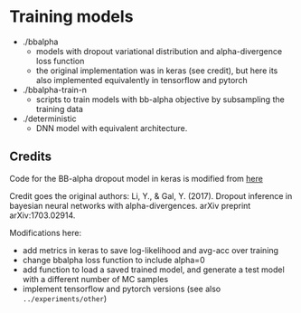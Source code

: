 # Training models

- ./bbalpha
	- models with dropout variational distribution and alpha-divergence loss function
	- the original implementation was in keras (see credit), but here its also implemented equivalently in tensorflow and pytorch
- ./bbalpha-train-n
	- scripts to train models with bb-alpha objective by subsampling the training data
- ./deterministic
	- DNN model with equivalent architecture.

## Credits 
Code for the BB-alpha dropout model in keras is modified from [here](https://github.com/YingzhenLi/Dropout_BBalpha)

Credit goes the original authors:
Li, Y., & Gal, Y. (2017). Dropout inference in bayesian neural networks with alpha-divergences. arXiv preprint arXiv:1703.02914.

Modifications here:
- add metrics in keras to save log-likelihood and avg-acc over training
- change bbalpha loss function to include alpha=0
- add function to load a saved trained model, and generate a test model with a different number of MC samples
- implement tensorflow and pytorch versions (see also `../experiments/other`)

